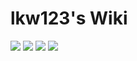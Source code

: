 <!--
 * @Author: lkw123
 * @Date: 2023-11-06 14:25:36
 * @Description: README
-->

# lkw123's Wiki

[![](https://img.shields.io/github/license/synthpop123/wiki.svg?style=flat-square)](./LICENSE)
![](https://img.shields.io/badge/Material%20UI-0081CB.svg?logo=material-ui&style=flat-square)
![](https://img.shields.io/badge/Markdown-239120.svg?logo=markdown&style=flat-square)
![](https://img.shields.io/badge/KaTeX-008080.svg?logo=latex&style=flat-square)
